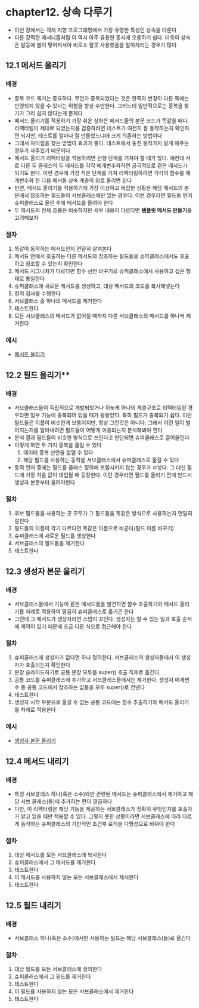# chapter12. 상속 다루기

- 이번 장에서는 객체 지향 프로그래밍에서 가장 유명한 특성인 상속을 다룬다
- 다른 강력한 메서니즘처럼 이 역시 아주 유용한 동시에 오용하기 쉽다. 더욱이 상속은 발등에 불이 떻어져서야 비로소 잘못 사용했음을 알아차리는 경우가 많다

## **12.1 메서드 올리기**

### **배경**

- 중복 코드 제거는 중요하다. 무언가 중복되었다는 것은 한쪽의 변경이 다른 쪽에는 반영되지 않을 수 있다는 위험을 항상 수반한다. 그러느데 일반적으로는 중복을 찾기가 그리 쉽지 않다는게 문제다
- 메서드 올리기를 적용하기 가장 쉬운 상화은 메서드들의 본문 코드가 똑같을 때다. 리팩터링이 제대로 되었는지를 검증하려면 테스트가 여전히 잘 동작하는지 확인하면 되지만, 테스트를 얼마나 잘 만들었느냐에 크게 의존하는 방법이다
- 그래서 차이점을 찾는 방법이 효과가 좋다. 테스트에서 놓친 동작가지 알게 해주는 경우가 자주있기 때문이다
- 메서드 올리기 리팩터링을 적용하려면 선행 단계를 거쳐야 할 때가 많다. 예컨대 서로 다른 두 클래스의 두 메서드를 각각 매개변수화하면 궁극적으로 같은 메서드가 되기도 한다. 이런 경우에 가장 적은 단계를 거쳐 리팩터링하려면 각각의 함수를 매개변수화 한 다음 메서들 상속 계층의 위로 올리면 된다
- 반면, 메서드 올리기를 적용하기에 가장 이상하고 복잡한 상황은 해당 메서드의 본문에서 참조하는 필드들이 서브클래스에만 있는 경우다. 이런 경우라면 필드들 먼저 슈퍼클래스로 올린 후에 메서드를 올려야 한다
- 두 메서드의 전체 흐름은 비슷하지만 세부 내용이 다르다면 **템플릿 메서드 만들기**를 고려해보자

### **절차**

1. 똑같이 동작하는 메서드인지 면밀히 살펴본다
2. 메서드 안에서 호출하는 다른 메서드와 참조하는 필드들을 슈퍼클래스에서도 호출하고 참조할 수 있는지 확인한다
3. 메서드 시그니처가 다르다면 함수 선언 바꾸기로 슈퍼클래스에서 사용하고 싶은 형태로 통일한다
4. 슈퍼클래스에 새로운 메서드를 생성하고, 대상 메서드의 코드를 복사해넣는다
5. 정적 검사를 수행한다
6. 서브클래스 중 하나의 메서드를 제거한다
7. 테스트한다
8. 모든 서브클래스의 메서드가 없어질 때까지 다른 서브클래스의 메서드를 하나씩 제거한다

### **예시**

- [메서드 올리기](./Example/PullUpMethod.md)

## 12.2 필드 올리기\*\*

### **배경**

- 서브클래스들이 독립적으로 개발되었거나 뒤늦게 하나의 계층구조로 리팩터링된 경우라면 일부 기능이 중복되어 있을 때가 왕왕있다. 특히 필드가 중복되기 쉽다. 이런 필드들은 이름이 비슷한게 보통이지만, 항상 그런것은 아니다. 그래서 어떤 일이 벌어지는지를 알아내려면 필드들이 어떻게 이용되는지 분석해봐야 한다
- 분석 결과 필드들이 비슷한 방식으로 쓰인다고 판단되면 슈퍼클래스로 끌어올린다
- 이렇게 하면 두 가지 중복을 줄일 수 있다
  1. 데이터 중복 선언을 없앨 수 있다
  2. 해당 필드를 사용하는 동작을 서브클래스에서 슈퍼클래스로 옮길 수 있다
- 동적 언저 중에는 필드를 클래스 정의에 포함시키지 않는 경우가 ㅁ낳다. 그 대신 필드에 가장 처음 값이 대입될 때 등장한다. 이런 경우라면 필드를 올리기 전에 반드시 생성자 본문부터 올려야한다

### **절차**

1. 후보 필드들을 사용하는 곳 모두가 그 필드들을 똑같은 방식으로 사용하는지 면밀히 살핀다
2. 필드들의 이름이 각기 다르다면 똑같은 이름으로 바꾼다(필드 이름 바꾸기)
3. 슈퍼클래스에 새로운 필드를 생성한다
4. 서브클래스의 필드들을 제거한다
5. 테스트한다

## **12.3 생성자 본문 올리기**

### **배경**

- 서브클래스들에서 기능이 같은 메서드들을 발견하면 함수 추출하기와 메서드 올리기를 차례로 적용하여 말끔히 슈퍼클래스로 옮기곤 한다
- 그런데 그 메서드가 생성자라면 스텝이 꼬인다. 생성자는 할 수 있는 일과 호출 순서에 제약이 있기 때문에 조금 다른 식으로 접근해야 한다

### **절차**

1. 슈퍼클래스에 생성자가 없다면 하나 정의한다. 서브클래스의 생성자들에서 이 생성자가 호출되는지 확인한다
2. 문장 슬라이드하기로 공통 문장 모두를 super() 호출 직후로 옮긴다
3. 공통 코드를 슈퍼클래스에 추가하고 서브클래스들에서는 제거한다. 생성자 매개변수 중 공통 코드에서 참조하는 값들을 모두 super()로 건넨다
4. 테스트한다
5. 생성자 시작 부분으로 옮길 수 없는 공통 코드에는 함수 추출하기와 메서드 올리기를 차례로 적용한다

### **예시**

- [생성자 본문 올리기](./Example/PullUpConstructorBody.md)

## **12.4 메서드 내리기**

### **배경**

- 특정 서브클래스 하나(혹은 소수)와만 관련된 메서드는 슈퍼클래스에서 제거하고 해당 서브 클래스(들)에 추가하는 편이 깔끔하다
- 다만, 이 리팩터링은 해당 기능을 제공하는 서브클래스가 정확히 무엇인지를 호출자가 알고 있을 때만 적용할 수 있다. 그렇지 못한 상황이라면 서브클래스에 따라 다르게 동작하는 슈퍼클래스의 기만적인 조건부 로직을 다형성으로 바꿔야 한다

### **절차**

1. 대상 메서드를 모든 서브클래스에 복사한다
2. 슈퍼클래스에서 그 메서드를 제거한다
3. 테스트한다
4. 이 메서드를 사용하지 않는 모든 서브클래스에서 제서한다
5. 테스트한다

## **12.5 필드 내리기**

### **배경**

- 서브클래스 하나(혹은 소수)에서만 사용하는 필드는 해당 서브클래스(들)로 옮긴다

### **절차**

1. 대상 필드를 모든 서브클래스에 정의한다
2. 슈퍼클래스에서 그 필드를 제거한다
3. 테스트한다
4. 이 필드를 사용하지 않는 모든 서브클래스에서 제거한다
5. 테스트한다
